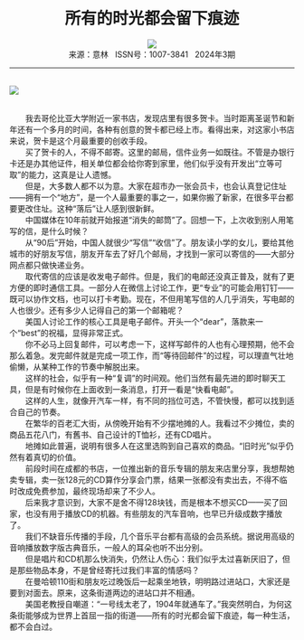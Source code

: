 # <center>所有的时光都会留下痕迹</center>

<div align=center><img src="http://fslib.vip.qikan.cn/img.ashx?key=%d7%f7%d5%df%a3%ba%d5%c5%b7%e1"></div>

<center>来源：意林   ISSN号：1007-3841   2024年3期</center>

* * *

<br>![](http://img.resource.qikan.cn/markvip/qkimages/yili/yili202403/yili20240304-1-l.jpg)

  
<br>　　我去哥伦比亚大学附近一家书店，发现店里有很多贺卡。当时距离圣诞节和新年还有一个多月的时间，各种有创意的贺卡都已经上市。看得出来，对这家小书店来说，贺卡是这个月最重要的创收手段。  
　　买了贺卡的人，不得不邮寄。这里的邮局，信件业务一如既往。不管是办银行卡还是办其他证件，相关单位都会给你寄到家里，他们似乎没有开发出“立等可取”的能力，这真是让人遗憾。  
　　但是，大多数人都不以为意。大家在超市办一张会员卡，也会认真登记住址——拥有一个“地方”，是一个人最重要的事之一，如果你搬了新家，在很多平台都要更改住址。这种“落后”让人感到很新鲜。  
　　中国媒体在10年前就开始报道“消失的邮筒”了。回想一下，上次收到别人用笔写的信，是什么时候？  
　　从“90后”开始，中国人就很少“写信”“收信”了。朋友读小学的女儿，要给其他城市的好朋友写信，朋友开车去了好几个邮局，才找到一家可以寄信的——大部分网点都只做快递业务。  
　　取代寄信的应该是收发电子邮件。但是，我们的电邮还没真正普及，就有了更方便的即时通信工具。一部分人在微信上讨论工作，更“专业”的可能会用钉钉——既可以协作文档，也可以打卡考勤。现在，不但用笔写信的人几乎消失，写电邮的人也很少。还有多少人记得自己的第一个邮箱呢？  
　　美国人讨论工作的核心工具是电子邮件。开头一个“dear”，落款来一个“best”的祝福，显得非常正式。  
　　你不必马上回复邮件，可以考虑一下，这样写邮件的人也有心理预期，他不会那么着急。发完邮件就是完成一项工作，而“等待回邮件”的过程，可以理直气壮地偷懒，从某种工作的节奏中解脱出来。  
　　这样的社会，似乎有一种“复调”的时间观。他们当然有最先进的即时聊天工具，但是有时候你在上面收到一条消息，打开一看是“快看电邮”。  
　　这样的人生，就像开汽车一样，有不同的挡位可选，不管快慢，都可以找到适合自己的节奏。  
　　在繁华的百老汇大街，从傍晚开始有不少摆地摊的人。我看过不少摊位，卖的商品五花八门，有舊书、自己设计的T恤衫，还有CD唱片。  
　　地摊如此普遍，说明有很多人在这里选购到自己喜欢的商品。“旧时光”似乎仍然有着真切的价值。  
　　前段时间在成都的书店，一位推出新的音乐专辑的朋友来店里分享，我想帮她卖专辑，卖一张128元的CD算作分享会门票，结果一张都没有卖出去，不得不临时改成免费参加，最终现场却来了不少人。  
　　后来我才意识到，大家不是舍不得128块钱，而是根本不想买CD——买了回家，也没有用于播放CD的机器。有些朋友的汽车音响，也早已升级成数字播放了。  
　　我们不缺音乐传播的手段，几个音乐平台都有高级的会员系统。据说用高级的音响播放数字版古典音乐，一般人的耳朵也听不出分别。  
　　但是唱片和CD机那么快消失，仍然让人伤心：我们似乎太过喜新厌旧了，但是那些物品本身，不是曾经寄托过我们丰富的情感吗？  
　　在曼哈顿110街和朋友吃过晚饭后一起乘坐地铁，明明路过进站口，大家还是要到对面去。原来，这条街道两边的进站口并不相通。  
　　美国老教授自嘲道：“一号线太老了，1904年就通车了。”我突然明白，为何这条街能够成为世界上首屈一指的街道——所有的时光都会留下痕迹，每一种生活，都不会白过。
